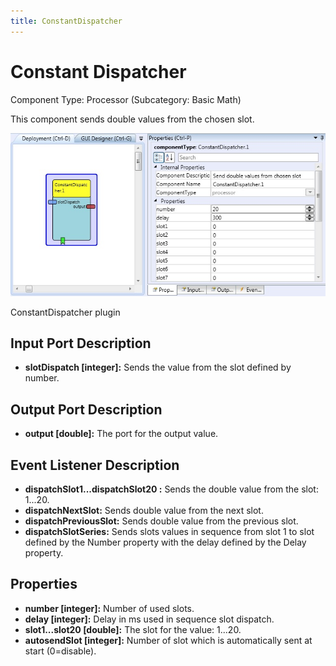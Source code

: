 ```yaml
---
title: ConstantDispatcher
---
```


# Constant Dispatcher

Component Type: Processor (Subcategory: Basic Math)

This component sends double values from the chosen slot.

![Screenshot: ConstantDispatcher plugin](img/constantdispatcher.jpg "Screenshot: ConstantDispatcher plugin")

ConstantDispatcher plugin

## Input Port Description

*   **slotDispatch \[integer\]:** Sends the value from the slot defined by number.

## Output Port Description

*   **output \[double\]:** The port for the output value.

## Event Listener Description

*   **dispatchSlot1...dispatchSlot20 :** Sends the double value from the slot: 1...20.
*   **dispatchNextSlot:** Sends double value from the next slot.
*   **dispatchPreviousSlot:** Sends double value from the previous slot.
*   **dispatchSlotSeries:** Sends slots values in sequence from slot 1 to slot defined by the Number property with the delay defined by the Delay property.

## Properties

*   **number \[integer\]:** Number of used slots.
*   **delay \[integer\]:** Delay in ms used in sequence slot dispatch.
*   **slot1...slot20 \[double\]:** The slot for the value: 1...20.
*   **autosendSlot \[integer\]:** Number of slot which is automatically sent at start (0=disable).